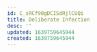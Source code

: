 ```yaml
---
id: C_sRCf90gDCISdRjlCUQi
title: Deliberate Infection
desc: ''
updated: 1639759645944
created: 1639759645944
---
```


